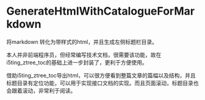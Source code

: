 # GenerateHtmlWithCatalogueForMarkdown
将markdown 转化为带样式的html，并且生成左侧标题栏目录。



本人并非前端程序员，但经常编写技术文档，很需要该功能，故在i5ting_ztree_toc的基础上进一步封装了，更利于方便使用。



借助i5ting_ztree_toc导出html，可以很方便看到整篇文章的篇幅以及结构，并且标题目录有定位功能，可以用于实现接口文档的实现。而且页面滚动，标题目录也会跟着滚动，非常利于阅读。
